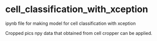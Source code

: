 # cell_classification_with_xception
ipynb file for making model for cell classification with xception

Cropped pics npy data that obtained from cell cropper can be applied.
